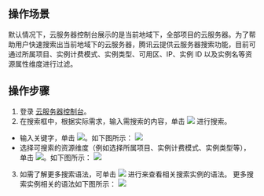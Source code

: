 ## 操作场景
默认情况下，云服务器控制台展示的是当前地域下，全部项目的云服务器。为了帮助用户快速搜索出当前地域下的云服务器，腾讯云提供云服务器搜索功能，目前可通过所属项目、实例计费模式、实例类型、可用区、IP、实例 ID 以及实例名等资源属性维度进行过滤。

## 操作步骤

1. 登录 [云服务器控制台](https://console.cloud.tencent.com/cvm)。
2. 在搜索框中，根据实际需求，输入需搜索的内容，单击 <img src="https://main.qcloudimg.com/raw/3cca38f08eaa87087cdd1b81eaf08a0a.png" style="margin: 0;"></img> 进行搜索。
 - 输入关键字，单击 <img src="https://main.qcloudimg.com/raw/3cca38f08eaa87087cdd1b81eaf08a0a.png" style="margin: 0;"></img>。如下图所示：
![](https://main.qcloudimg.com/raw/3798a801f15167f5027307dfb15ba940.png)
 - 选择可搜索的资源维度（例如选择所属项目、实例计费模式、实例类型等），单击  <img src="https://main.qcloudimg.com/raw/3cca38f08eaa87087cdd1b81eaf08a0a.png" style="margin: 0;"></img>。如下图所示：
![](https://main.qcloudimg.com/raw/9b81481ef3e9813822de83cb02899637.png)
3. 如需了解更多搜索语法，可单击 <img src="https://main.qcloudimg.com/raw/9de970d18ee10e917d164edf08670f06.png" style="margin: 0;"></img> 进行来查看相关搜索实例的语法。
更多搜索实例相关的语法如下图所示：
![](https://main.qcloudimg.com/raw/f38e06ed184548f8af6f7287e4cc38eb.png)



